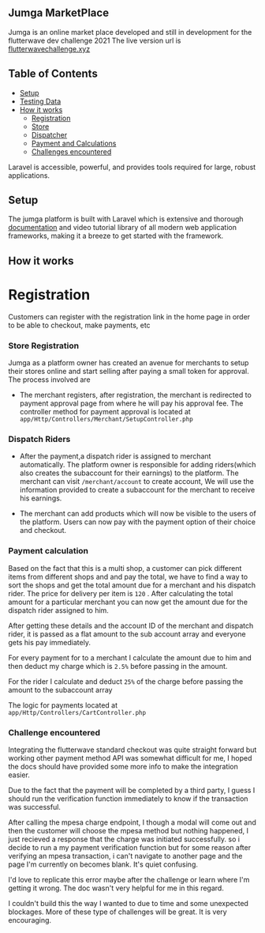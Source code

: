 

## Jumga MarketPlace

Jumga is an online market place developed and still in development for the flutterwave dev challenge 2021
The live version url is [flutterwavechallenge.xyz](https://flutterwavechallenge.xyz)
## Table of Contents

* [Setup](#Setup)
* [Testing Data](#Testing)
* [How it works](#How-it-works)
  * [Registration](#Registration)
  * [Store](#Store-and-Product-Registration)
  * [Dispatcher](#Dispatcher)
  * [Payment and Calculations](#Payments-and-calculations)
  * [Challenges encountered](#Configuration-parameters)

Laravel is accessible, powerful, and provides tools required for large, robust applications.

## Setup

The jumga platform is built with Laravel which is extensive and thorough [documentation](https://laravel.com/docs) and video tutorial library of all modern web application frameworks, making it a breeze to get started with the framework.


## How it works

# Registration
Customers can register with the registration link in the home page in order to be able to 
checkout, make payments, etc

### Store Registration
Jumga as a platform owner has created an avenue for merchants to setup their stores online and start
selling after paying a small token for approval. The process involved are

* The merchant registers, after registration, the merchant is redirected to
 payment approval page from where he will pay his approval fee. The controller method
  for payment approval is located at    ``` app/Http/Controllers/Merchant/SetupController.php```


### Dispatch Riders
* After the payment,a dispatch rider is assigned to merchant automatically. The platform
 owner is responsible for adding riders(which also creates the subaccount for their
 earnings) to the platform. The merchant can visit ```/merchant/account``` to create account, We will use the information provided
to create a subaccount for the merchant to receive his earnings.

* The merchant can add products which will now be visible to the users of the platform. Users can
now pay with the payment option of their choice and checkout.


### Payment calculation
Based on the fact that this is a multi shop, a customer can pick different items from 
different shops and and pay the total, we have to find a way to sort the shops and get the
total amount due for a merchant and his dispatch rider.
The price for delivery per item is ```120``` . After calculating the total amount for a particular 
merchant you can now get the amount due for the dispatch rider assigned to him. 

After getting these details and the account ID of the merchant and dispatch rider, it is passed
as a flat amount to the sub account array and everyone gets his pay immediately.

For every payment for to a merchant I calculate the amount
 due to him and then deduct my charge which is ```2.5%```
before passing in the amount.

For the rider I calculate and deduct ```25%``` of the charge before passing the amount 
 to the subaccount array

The logic for payments located at    ``` app/Http/Controllers/CartController.php```


### Challenge encountered
Integrating the flutterwave standard checkout was quite straight forward but working other payment method API was 
somewhat difficult for me, I hoped the docs should have provided some more info to make the integration easier.

Due to the fact that the payment will be completed by a third party, I guess I should run
the verification function immediately to know if the transaction was successful.
 
 After calling the mpesa charge endpoint, I though a modal will come out and then the customer will choose the mpesa
  method but nothing happened, I just recieved a response that the charge was initiated successfully.
  so i decide to run a my payment verification function but for some
reason after verifying an mpesa transaction, i can't navigate to another page and the page I'm
currently on becomes blank. It's quiet confusing.

I'd love to replicate this error maybe after the challenge or learn where I'm getting it wrong.
The doc wasn't very helpful for me in this regard.

I couldn't build this the way I wanted to due to time and some unexpected blockages. More of these type
of challenges will be great. It is very encouraging.

